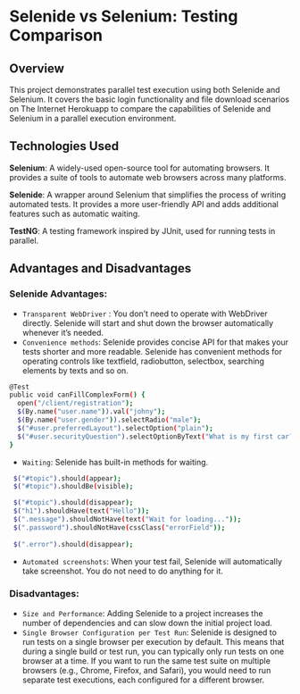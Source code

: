 # Selenide vs Selenium: Testing Comparison

## Overview
This project demonstrates parallel test execution using both Selenide and Selenium. It covers the basic login functionality and file download scenarios on The Internet Herokuapp to compare the capabilities of Selenide and Selenium in a parallel execution environment.

## Technologies Used
**Selenium**: A widely-used open-source tool for automating browsers. It provides a suite of tools to automate web browsers across many platforms.

**Selenide**: A wrapper around Selenium that simplifies the process of writing automated tests. It provides a more user-friendly API and adds additional features such as automatic waiting.

**TestNG**: A testing framework inspired by JUnit, used for running tests in parallel.

## Advantages and Disadvantages
### Selenide Advantages:
- `Transparent WebDriver` : You don’t need to operate with WebDriver directly. Selenide will start and shut down the browser automatically whenever it’s needed.
- `Convenience methods`: Selenide provides concise API for that makes your tests shorter and more readable. Selenide has convenient methods for operating controls like textfield, radiobutton, selectbox, searching elements by texts and so on.
```sh
@Test
public void canFillComplexForm() {
  open("/client/registration");
  $(By.name("user.name")).val("johny");
  $(By.name("user.gender")).selectRadio("male");
  $("#user.preferredLayout").selectOption("plain");
  $("#user.securityQuestion").selectOptionByText("What is my first car?");
}
```
- `Waiting`: Selenide has built-in methods for waiting.
```sh
 $("#topic").should(appear);
 $("#topic").shouldBe(visible);

 $("#topic").should(disappear);
 $("h1").shouldHave(text("Hello"));
 $(".message").shouldNotHave(text("Wait for loading..."));
 $(".password").shouldNotHave(cssClass("errorField"));
 
 $(".error").should(disappear);
```
- `Automated screenshots`: When your test fail, Selenide will automatically take screenshot. You do not need to do anything for it.

### Disadvantages:
- `Size and Performance`: Adding Selenide to a project increases the number of dependencies and can slow down the initial project load.
- `Single Browser Configuration per Test Run`: Selenide is designed to run tests on a single browser per execution by default. This means that during a single build or test run, you can typically only run tests on one browser at a time. If you want to run the same test suite on multiple browsers (e.g., Chrome, Firefox, and Safari), you would need to run separate test executions, each configured for a different browser.